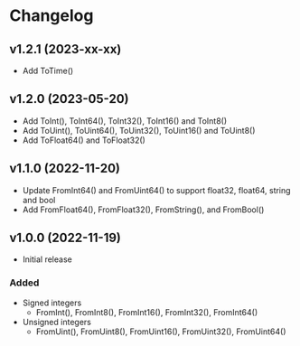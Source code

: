 # Changelog

## v1.2.1 (2023-xx-xx)
- Add ToTime()

## v1.2.0 (2023-05-20)
- Add ToInt(), ToInt64(), ToInt32(), ToInt16() and ToInt8()
- Add ToUint(), ToUint64(), ToUint32(), ToUint16() and ToUint8()
- Add ToFloat64() and ToFloat32()

## v1.1.0 (2022-11-20)
- Update FromInt64() and FromUint64() to support float32, float64, string and bool
- Add FromFloat64(), FromFloat32(), FromString(), and FromBool()

## v1.0.0 (2022-11-19)
- Initial release  
###  Added
- Signed integers
  - FromInt(), FromInt8(), FromInt16(), FromInt32(), FromInt64() 
- Unsigned integers
  - FromUint(), FromUint8(), FromUint16(), FromUint32(), FromUint64() 
